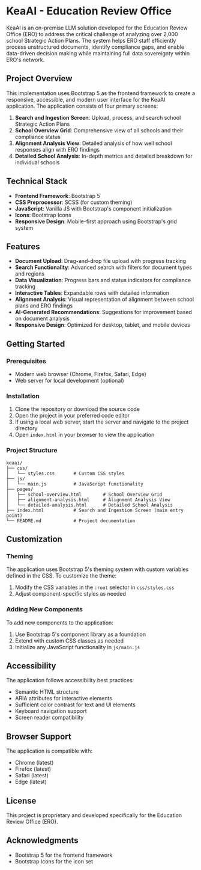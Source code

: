 # KeaAI - Education Review Office

KeaAI is an on-premise LLM solution developed for the Education Review Office (ERO) to address the critical challenge of analyzing over 2,000 school Strategic Action Plans. The system helps ERO staff efficiently process unstructured documents, identify compliance gaps, and enable data-driven decision making while maintaining full data sovereignty within ERO's network.

## Project Overview

This implementation uses Bootstrap 5 as the frontend framework to create a responsive, accessible, and modern user interface for the KeaAI application. The application consists of four primary screens:

1. **Search and Ingestion Screen**: Upload, process, and search school Strategic Action Plans
2. **School Overview Grid**: Comprehensive view of all schools and their compliance status
3. **Alignment Analysis View**: Detailed analysis of how well school responses align with ERO findings
4. **Detailed School Analysis**: In-depth metrics and detailed breakdown for individual schools

## Technical Stack

- **Frontend Framework**: Bootstrap 5
- **CSS Preprocessor**: SCSS (for custom theming)
- **JavaScript**: Vanilla JS with Bootstrap's component initialization
- **Icons**: Bootstrap Icons
- **Responsive Design**: Mobile-first approach using Bootstrap's grid system

## Features

- **Document Upload**: Drag-and-drop file upload with progress tracking
- **Search Functionality**: Advanced search with filters for document types and regions
- **Data Visualization**: Progress bars and status indicators for compliance tracking
- **Interactive Tables**: Expandable rows with detailed information
- **Alignment Analysis**: Visual representation of alignment between school plans and ERO findings
- **AI-Generated Recommendations**: Suggestions for improvement based on document analysis
- **Responsive Design**: Optimized for desktop, tablet, and mobile devices

## Getting Started

### Prerequisites

- Modern web browser (Chrome, Firefox, Safari, Edge)
- Web server for local development (optional)

### Installation

1. Clone the repository or download the source code
2. Open the project in your preferred code editor
3. If using a local web server, start the server and navigate to the project directory
4. Open `index.html` in your browser to view the application

### Project Structure

```
keaai/
├── css/
│   └── styles.css       # Custom CSS styles
├── js/
│   └── main.js          # JavaScript functionality
├── pages/
│   ├── school-overview.html        # School Overview Grid
│   ├── alignment-analysis.html     # Alignment Analysis View
│   └── detailed-analysis.html      # Detailed School Analysis
├── index.html           # Search and Ingestion Screen (main entry point)
└── README.md            # Project documentation
```

## Customization

### Theming

The application uses Bootstrap 5's theming system with custom variables defined in the CSS. To customize the theme:

1. Modify the CSS variables in the `:root` selector in `css/styles.css`
2. Adjust component-specific styles as needed

### Adding New Components

To add new components to the application:

1. Use Bootstrap 5's component library as a foundation
2. Extend with custom CSS classes as needed
3. Initialize any JavaScript functionality in `js/main.js`

## Accessibility

The application follows accessibility best practices:

- Semantic HTML structure
- ARIA attributes for interactive elements
- Sufficient color contrast for text and UI elements
- Keyboard navigation support
- Screen reader compatibility

## Browser Support

The application is compatible with:

- Chrome (latest)
- Firefox (latest)
- Safari (latest)
- Edge (latest)

## License

This project is proprietary and developed specifically for the Education Review Office (ERO).

## Acknowledgments

- Bootstrap 5 for the frontend framework
- Bootstrap Icons for the icon set 
